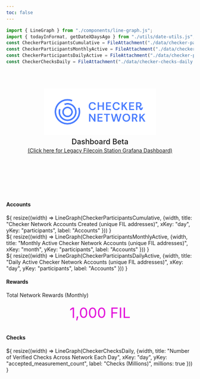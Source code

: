 ```yaml
---
toc: false
---
```


```js
import { LineGraph } from "./components/line-graph.js";
import { todayInFormat, getDateXDaysAgo } from "./utils/date-utils.js";
const CheckerParticipantsCumulative = FileAttachment("./data/checker-participants-cumulative.json").json();
const CheckerParticipantsMonthlyActive = FileAttachment("./data/checker-participants-monthly-active.json").json();
const CheckerParticipantsDailyActive = FileAttachment("./data/checker-participants-daily-active.json").json();
const CheckerChecksDaily = FileAttachment("./data/checker-checks-daily.json").json();
```

<div class="hero">
  <body><a href="https://checker.network" target="_blank" rel="noopener noreferrer"><img src="media/checker-logomark-blue.png" alt="Checker Logo" width="300" /></a><body>
    <h2>Dashboard Beta</h2>
    <body><a href="https://dashboard.filstation.app" target="_blank" rel="noopener noreferrer">(Click here for Legacy Filecoin Station Grafana Dashboard)</a><body>
</div>

<h4>Accounts</h4>

<div class="grid grid-cols-2" style="grid-auto-rows: 500px;">
  <div class="card">${
    resize((width) => LineGraph(CheckerParticipantsCumulative, {width, title: "Checker Network Accounts Created (unique FIL addresses)", xKey: "day", yKey: "participants", label: "Accounts" }))
  }</div>
  <div class="card">${
    resize((width) => LineGraph(CheckerParticipantsMonthlyActive, {width, title: "Monthly Active Checker Network Accounts (unique FIL addresses)", xKey: "month", yKey: "participants", label: "Accounts" }))
  }</div>
</div>

<div class="grid grid-cols-2" style="grid-auto-rows: 504px;">
  <div class="card">${
    resize((width) => LineGraph(CheckerParticipantsDailyActive, {width, title: "Daily Active Checker Network Accounts (unique FIL addresses)", xKey: "day", yKey: "participants", label: "Accounts" }))
  }</div>
</div>

<h4>Rewards</h4>

<div class="grid grid-cols-2">
  <div class="card">
  <div class="">Total Network Rewards (Monthly)</div>
  <div class="card-figure">1,000 FIL</div>
  </div>
</div>

<h4>Checks</h4>

<div class="grid grid-cols-2" style="grid-auto-rows: 504px;">
  <div class="card">${
    resize((width) => LineGraph(CheckerChecksDaily, {width, title: "Number of Verified Checks Across Network Each Day", xKey: "day", yKey: "accepted_measurement_count", label: "Checks (Millions)", millions: true }))
  }</div>
</div>

<style>

.card-figure {
  display: flex;
  flex-direction: column;
  align-items: center;
  padding: 1rem 0;
  font-size: 4vw;
  color: #E30ADA;
}

.hero {
  display: flex;
  flex-direction: column;
  align-items: center;
  font-family: var(--sans-serif);
  margin: 4rem 0 8rem;
  text-wrap: balance;
  text-align: center;
}

.hero h1 {
  margin: 1rem 0;
  padding: 1rem 0;
  max-width: none;
  font-size: 14vw;
  font-weight: 900;
  line-height: 1;
  background: linear-gradient(30deg, var(--theme-foreground-focus), currentColor);
  -webkit-background-clip: text;
  -webkit-text-fill-color: transparent;
  background-clip: text;
}

.hero h2 {
  margin: 0;
  max-width: 34em;
  font-size: 20px;
  font-style: initial;
  font-weight: 500;
  line-height: 1.5;
  color: var(--theme-foreground-muted);
}

@media (min-width: 640px) {
  .hero h1 {
    font-size: 90px;
  }
}

</style>
